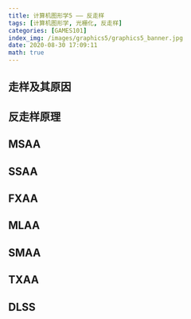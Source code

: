 ```yaml
---
title: 计算机图形学5 —— 反走样
tags: [计算机图形学, 光栅化, 反走样]
categories: [GAMES101]
index_img: /images/graphics5/graphics5_banner.jpg
date: 2020-08-30 17:09:11
math: true
---
```


## 走样及其原因

## 反走样原理

## MSAA

## SSAA

## FXAA

## MLAA

## SMAA

## TXAA

## DLSS